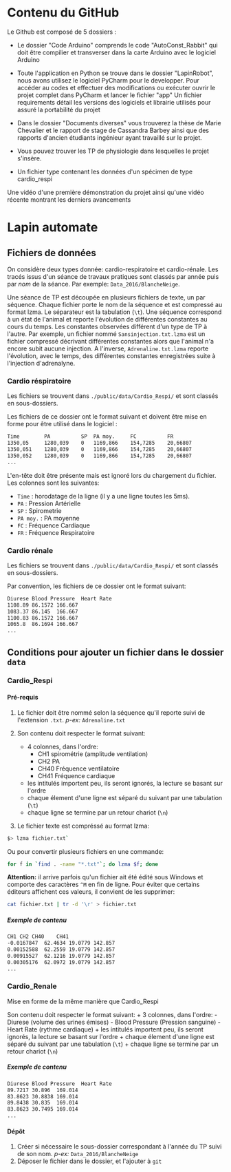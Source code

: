 # Contenu du GitHub 

Le Github est composé de 5 dossiers : 

- Le dossier "Code Arduino" comprends le code "AutoConst_Rabbit" qui doit être compilier et transverser dans la carte Arduino avec le logiciel Arduino

- Toute l'application en Python se trouve dans le dossier "LapinRobot", nous avons utilisez le logiciel PyCharm pour le developper.
Pour accéder au codes et effectuer des modifications ou exécuter ouvrir le projet complet dans PyCharm et lancer le fichier "app"
Un fichier requirements détail les versions des logiciels et librairie utilisés pour assuré la portabilité du projet

- Dans le dossier "Documents diverses" vous trouverez la thèse de Marie Chevalier et le rapport de stage de Cassandra Barbey ainsi que des rapports d'ancien étudiants ingénieur ayant travaillé sur le projet. 

- Vous pouvez trouver les TP de physiologie dans lesquelles le projet s'insère.

- Un fichier type contenant les données d'un spécimen de type cardio_respi

Une vidéo d'une première démonstration du projet ainsi qu'une vidéo récente montrant les derniers avancements


# Lapin automate

## Fichiers de données
On considère deux types donnée: cardio-respiratoire et cardio-rénale.
Les tracés issus d'un séance de travaux pratiques sont classés par année puis par *nom* de la séance.
Par exemple: `Data_2016/BlancheNeige`.

Une séance de TP est découpée en plusieurs fichiers de texte, un par séquence.
Chaque fichier porte le nom de la séquence et est compressé au format lzma.
Le séparateur est la tabulation (`\t`).
Une séquence correspond à un état de l'animal et reporte l'évolution de différentes constantes au cours du temps.
Les constantes observées différent d'un type de TP à l'autre.
Par exemple, un fichier nommé `Sansinjection.txt.lzma` est un fichier compressé décrivant
différentes constantes alors que l'animal n'a encore subit aucune injection.
A l'inverse, `Adrenaline.txt.lzma` reporte l'évolution, avec le temps, des différentes constantes enregistrées suite à l'injection d'adrenalyne.

### Cardio réspiratoire
Les fichiers se trouvent dans `./public/data/Cardio_Respi/` et sont classés en sous-dossiers.

Les fichiers de ce dossier ont le format suivant et doivent être mise en forme pour être utilisé dans le logiciel :

```txt
Time        PA          SP  PA moy.     FC          FR
1350,05     1280,039    0   1169,866    154,7285    20,66807
1350,051    1280,039    0   1169,866    154,7285    20,66807
1350,052    1280,039    0   1169,866    154,7285    20,66807
...
```
L'en-tête doit être présente mais est ignoré lors du chargement du fichier.
Les colonnes sont les suivantes:
- `Time` : horodatage de la ligne (il y a une ligne toutes les 5ms).
- `PA` : Pression Artérielle
- `SP` : Spirometrie
- `PA moy.` : PA moyenne
- `FC` : Fréquence Cardiaque 
- `FR` : Fréquence Respiratoire


### Cardio rénale
Les fichiers se trouvent dans `./public/data/Cardio_Respi/` et sont classés en sous-dossiers.

Par convention, les fichiers de ce dossier ont le format suivant:

```txt
Diurese	Blood Pressure	Heart Rate
1108.89	86.1572	166.667
1083.37	86.145	166.667
1100.83	86.1572	166.667
1065.8	86.1694	166.667
...
```


## Conditions pour ajouter un fichier dans le dossier `data` 

### Cardio_Respi
#### Pré-requis

1. Le fichier doit être nommé selon la séquence qu'il reporte suivi de l'extension `.txt`. 
*p-ex:* `Adrenaline.txt`

2. Son contenu doit respecter le format suivant:
    + 4 colonnes, dans l'ordre: 
        - CH1 spirométrie (amplitude ventilation) 
        - CH2 PA
        - CH40 Fréquence ventilatoire
        - CH41 Fréquence cardiaque 
    + les intitulés importent peu, ils seront ignorés, la lecture se basant sur l'ordre
    + chaque élement d'une ligne est séparé du suivant par une tabulation (`\t`) 
    + chaque ligne se termine par un retour chariot (`\n`)  

3. Le fichier texte est compréssé au format lzma: 
```bash 
$> lzma fichier.txt`
```
Ou pour convertir plusieurs fichiers en une commande:
```bash
for f in `find . -name "*.txt"`; do lzma $f; done
```

**Attention:**
il arrive parfois qu'un fichier ait été édité sous Windows et comporte des caractères `^M` en fin de ligne.
Pour éviter que certains éditeurs affichent ces valeurs, il convient de les supprimer:
```bash
cat fichier.txt | tr -d '\r' > fichier.txt
```




##### Exemple de contenu
```txt
CH1	CH2	CH40	CH41
-0.0167847	62.4634	19.0779	142.857
0.00152588	62.2559	19.0779	142.857
0.00915527	62.1216	19.0779	142.857
0.00305176	62.0972	19.0779	142.857
...
```    

### Cardio_Renale

Mise en forme de la même manière que Cardio_Respi 

Son contenu doit respecter le format suivant:
    + 3 colonnes, dans l'ordre: 
        - Diurese (volume des urines émises) 
        - Blood Pressure (Pression sanguine)
        - Heart Rate (rythme cardiaque)
    + les intitulés importent peu, ils seront ignorés, la lecture se basant sur l'ordre
    + chaque élement d'une ligne est séparé du suivant par une tabulation (`\t`) 
    + chaque ligne se termine par un retour chariot (`\n`)  
    
    
##### Exemple de contenu
```txt
Diurese	Blood Pressure	Heart Rate
89.7217	30.896	169.014
83.8623	30.8838	169.014
89.8438	30.835	169.014
83.8623	30.7495	169.014
...
```      



#### Dépôt

1. Créer si nécessaire le sous-dossier correspondant à l'année du TP suivi de son nom. 
*p-ex:* `Data_2016/BlancheNeige`
2. Déposer le fichier dans le dossier, et l'ajouter à `git`




